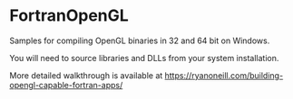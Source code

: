 # FortranOpenGL
Samples for compiling OpenGL binaries in 32 and 64 bit on Windows.

You will need to source libraries and DLLs from your system installation.

More detailed walkthrough is available at https://ryanoneill.com/building-opengl-capable-fortran-apps/
